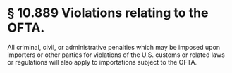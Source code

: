 # § 10.889   Violations relating to the OFTA.

All criminal, civil, or administrative penalties which may be imposed upon importers or other parties for violations of the U.S. customs or related laws or regulations will also apply to importations subject to the OFTA.




